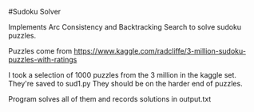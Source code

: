 #Sudoku Solver

Implements Arc Consistency and Backtracking Search to solve sudoku puzzles.

Puzzles come from https://www.kaggle.com/radcliffe/3-million-sudoku-puzzles-with-ratings

I took a selection of 1000 puzzles from the 3 million in the kaggle set. They're saved to sud1.py They should be on the harder end of puzzles.

Program solves all of them and records solutions in output.txt